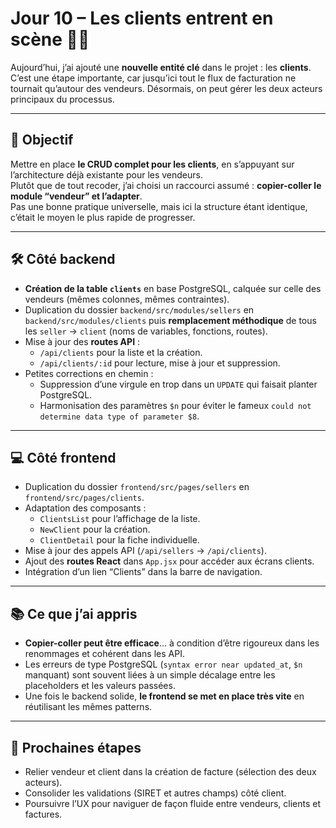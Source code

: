 # Jour 10 – Les clients entrent en scène 🧑‍💼

Aujourd’hui, j’ai ajouté une **nouvelle entité clé** dans le projet : les **clients**.  
C’est une étape importante, car jusqu’ici tout le flux de facturation ne tournait qu’autour des vendeurs. Désormais, on peut gérer les deux acteurs principaux du processus.

---

## 🎯 Objectif  
Mettre en place **le CRUD complet pour les clients**, en s’appuyant sur l’architecture déjà existante pour les vendeurs.  
Plutôt que de tout recoder, j’ai choisi un raccourci assumé : **copier-coller le module “vendeur” et l’adapter**.  
Pas une bonne pratique universelle, mais ici la structure étant identique, c’était le moyen le plus rapide de progresser.

---

## 🛠 Côté backend  

- **Création de la table `clients`** en base PostgreSQL, calquée sur celle des vendeurs (mêmes colonnes, mêmes contraintes).  
- Duplication du dossier `backend/src/modules/sellers` en `backend/src/modules/clients` puis **remplacement méthodique** de tous les `seller` → `client` (noms de variables, fonctions, routes).  
- Mise à jour des **routes API** :  
  - `/api/clients` pour la liste et la création.  
  - `/api/clients/:id` pour lecture, mise à jour et suppression.  
- Petites corrections en chemin :
  - Suppression d’une virgule en trop dans un `UPDATE` qui faisait planter PostgreSQL.  
  - Harmonisation des paramètres `$n` pour éviter le fameux `could not determine data type of parameter $8`.  

---

## 💻 Côté frontend  

- Duplication du dossier `frontend/src/pages/sellers` en `frontend/src/pages/clients`.  
- Adaptation des composants :
  - `ClientsList` pour l’affichage de la liste.
  - `NewClient` pour la création.
  - `ClientDetail` pour la fiche individuelle.
- Mise à jour des appels API (`/api/sellers` → `/api/clients`).  
- Ajout des **routes React** dans `App.jsx` pour accéder aux écrans clients.  
- Intégration d’un lien “Clients” dans la barre de navigation.

---

## 📚 Ce que j’ai appris  

- **Copier-coller peut être efficace**… à condition d’être rigoureux dans les renommages et cohérent dans les API.  
- Les erreurs de type PostgreSQL (`syntax error near updated_at`, `$n` manquant) sont souvent liées à un simple décalage entre les placeholders et les valeurs passées.  
- Une fois le backend solide, **le frontend se met en place très vite** en réutilisant les mêmes patterns.

---

## 🚀 Prochaines étapes  

- Relier vendeur et client dans la création de facture (sélection des deux acteurs).  
- Consolider les validations (SIRET et autres champs) côté client.  
- Poursuivre l’UX pour naviguer de façon fluide entre vendeurs, clients et factures.  
